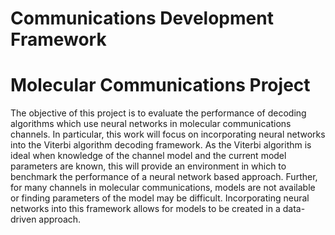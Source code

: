 Communications Development Framework
===================
# Molecular Communications Project

The objective of this project is to evaluate the performance of decoding algorithms which use neural networks in molecular
communications channels. In particular, this work will focus on incorporating neural networks into the Viterbi algorithm decoding
framework. As the Viterbi algorithm is ideal when knowledge of the channel model and the current model parameters are known, this will
provide an environment in which to benchmark the performance of a neural network based approach. Further, for many channels in molecular
communications, models are not available or finding parameters of the model may be difficult. Incorporating neural networks into this
framework allows for models to be created in a data-driven approach.
